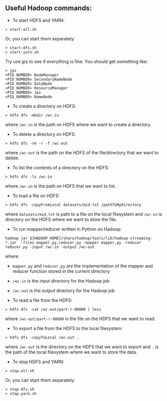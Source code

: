 ## Useful Hadoop commands:


*  To start HDFS and YARN: 
```
> start-all.sh
```
Or, you can start them separately:
```
> start-dfs.sh
> start-yarn.sh
```
Try use jps to see if everything is fine. You should get something like:
```
> jps
<PID_NUMBER> NodeManager
<PID_NUMBER> SecondaryNameNode
<PID_NUMBER> DataNode
<PID_NUMBER> ResourceManager
<PID_NUMBER> Jps
<PID_NUMBER> NameNode
```

* To create a directory on HDFS:
```
> hdfs dfs -mkdir /wc-in
```
where `/wc-in` is the path on HDFS where we want to create a directory.

* To delete a directory on HDFS:
```
> hdfs dfs -rm -r -f /wc-out
```
where `/wc-out` is the path on the HDFS of the file/directory that we want to delete.

* To list the contents of a directory on the HDFS:
```
> hdfs dfs -ls /wc-in
```
where `/wc-in` is the path on HDFS that we want to list.

* To load a file on HDFS:
```
> hdfs dfs -copyFromLocal datasets/mid.txt /pathToMyDirectory
```
where `datasets/mid.txt` is path to a file on the local filesystem and `/wc-in` is directory on the HDFS where we want to store the file.

* To run mapper/reducer written in Python on Hadoop:
```
hadoop jar ${HADOOP_HOME}/share/hadoop/tools/lib/hadoop-streaming-*.jar  -files mapper.py,reducer.py -mapper mapper.py -reducer reducer.py -input /wc-in -output /wc-out
```
where:
 *  `mapper.py` and `reducer.py` are the implementation of the mapper and reducer function stored in the current directory
 * `/wc-in` is the input directory for the Hadoop job
 * `/wc-out` is the output directory for the Hadoop job

* To read a file from the HDFS:
```
> hdfs dfs -cat /wc-out/part-r-00000 | less
```
where `/wc-out/part-r-00000` is the file on the HDFS that we want to read.

* To export a file from the HDFS to the local filesystem:
```
> hdfs dfs -copyToLocal /wc-out .
```
where `/wc-out` is the directory on the HDFS that we want to export and `.` is the path of the local filesystem where we want to store the data.

*  To stop HDFS and YARN: 
```
> stop-all.sh
```
Or, you can start them separately:
```
> stop-dfs.sh
> stop-yarn.sh
```
